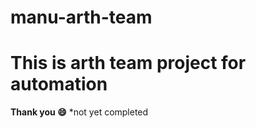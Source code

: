 # manu-arth-team
<h1>This is arth team project for automation</h1> 
<b>Thank you 😄</b>
*not yet completed 

